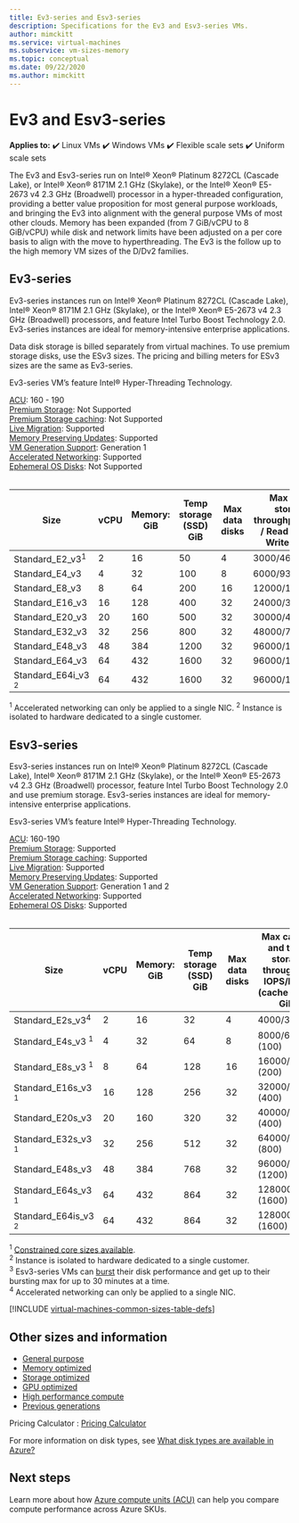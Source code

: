 ```yaml
---
title: Ev3-series and Esv3-series 
description: Specifications for the Ev3 and Esv3-series VMs.
author: mimckitt
ms.service: virtual-machines
ms.subservice: vm-sizes-memory
ms.topic: conceptual
ms.date: 09/22/2020
ms.author: mimckitt
---
```


# Ev3 and Esv3-series

**Applies to:** :heavy_check_mark: Linux VMs :heavy_check_mark: Windows VMs :heavy_check_mark: Flexible scale sets :heavy_check_mark: Uniform scale sets

The Ev3 and Esv3-series run on Intel® Xeon® Platinum 8272CL (Cascade Lake), or Intel® Xeon® 8171M 2.1 GHz (Skylake), or the Intel® Xeon® E5-2673 v4 2.3 GHz (Broadwell) processor in a hyper-threaded configuration, providing a better value proposition for most general purpose workloads, and bringing the Ev3 into alignment with the general purpose VMs of most other clouds.  Memory has been expanded (from 7 GiB/vCPU to 8 GiB/vCPU) while disk and network limits have been adjusted on a per core basis to align with the move to hyperthreading. The Ev3 is the follow up to the high memory VM sizes of the D/Dv2 families.

## Ev3-series

Ev3-series instances run on Intel® Xeon® Platinum 8272CL (Cascade Lake), Intel® Xeon® 8171M 2.1 GHz (Skylake), or the Intel® Xeon® E5-2673 v4 2.3 GHz (Broadwell) processors, and feature Intel Turbo Boost Technology 2.0. Ev3-series instances are ideal for memory-intensive enterprise applications.

Data disk storage is billed separately from virtual machines. To use premium storage disks, use the ESv3 sizes. The pricing and billing meters for ESv3 sizes are the same as Ev3-series.

Ev3-series VM’s feature Intel® Hyper-Threading Technology.

[ACU](acu.md): 160 - 190<br>
[Premium Storage](premium-storage-performance.md): Not Supported<br>
[Premium Storage caching](premium-storage-performance.md): Not Supported<br>
[Live Migration](maintenance-and-updates.md): Supported<br>
[Memory Preserving Updates](maintenance-and-updates.md): Supported<br>
[VM Generation Support](generation-2.md): Generation 1<br>
[Accelerated Networking](../virtual-network/create-vm-accelerated-networking-cli.md): Supported<br>
[Ephemeral OS Disks](ephemeral-os-disks.md): Not Supported <br>
<br>

| Size | vCPU | Memory: GiB | Temp storage (SSD) GiB | Max data disks | Max temp storage throughput: IOPS / Read MBps / Write MBps | Max NICs / Network bandwidth |
|---|---|---|---|---|---|---|
| Standard_E2_v3<sup>1</sup>  | 2  | 16  | 50   | 4  | 3000/46/23     | 2/1000  |
| Standard_E4_v3  | 4  | 32  | 100  | 8  | 6000/93/46     | 2/2000  |
| Standard_E8_v3  | 8  | 64  | 200  | 16 | 12000/187/93   | 4/4000  |
| Standard_E16_v3 | 16 | 128 | 400  | 32 | 24000/375/187  | 8/8000  |
| Standard_E20_v3 | 20 | 160 | 500  | 32 | 30000/469/234  | 8/10000 |
| Standard_E32_v3 | 32 | 256 | 800  | 32 | 48000/750/375  | 8/16000 |
| Standard_E48_v3 | 48 | 384 | 1200 | 32 | 96000/1000/500 | 8/24000 |
| Standard_E64_v3 | 64 | 432 | 1600 | 32 | 96000/1000/500 | 8/30000 |
| Standard_E64i_v3 <sup>2</sup> | 64 | 432 | 1600 | 32 | 96000/1000/500 | 8/30000 |

<sup>1</sup> Accelerated networking can only be applied to a single NIC. 
<sup>2</sup> Instance is isolated to hardware dedicated to a single customer.

## Esv3-series

Esv3-series instances run on Intel® Xeon® Platinum 8272CL (Cascade Lake), Intel® Xeon® 8171M 2.1 GHz (Skylake), or the Intel® Xeon® E5-2673 v4 2.3 GHz (Broadwell) processor, feature Intel Turbo Boost Technology 2.0 and use premium storage. Esv3-series instances are ideal for memory-intensive enterprise applications.

Esv3-series VM’s feature Intel® Hyper-Threading Technology.

[ACU](acu.md): 160-190<br>
[Premium Storage](premium-storage-performance.md): Supported<br>
[Premium Storage caching](premium-storage-performance.md): Supported<br>
[Live Migration](maintenance-and-updates.md): Supported<br>
[Memory Preserving Updates](maintenance-and-updates.md): Supported<br>
[VM Generation Support](generation-2.md): Generation 1 and 2<br>
[Accelerated Networking](../virtual-network/create-vm-accelerated-networking-cli.md): Supported<br>
[Ephemeral OS Disks](ephemeral-os-disks.md): Supported <br>
<br>

| Size | vCPU | Memory: GiB | Temp storage (SSD) GiB | Max data disks | Max cached and temp storage throughput: IOPS/MBps (cache size in GiB) | Burst cached and temp storage throughput: IOPS/MBps<sup>3</sup> | Max uncached disk throughput: IOPS/MBps |  Burst uncached disk throughput: IOPS/MBps<sup>3</sup>| Max NICs/ Max network bandwidth (Mbps) |
|---|---|---|---|---|---|---|---|---|---|
| Standard_E2s_v3<sup>4</sup>                | 2  | 16  | 32  | 4  | 4000/32 (50)       | 4000/100    | 3200/48    | 4000/100 | 2/1000 |
| Standard_E4s_v3 <sup>1</sup>   | 4  | 32  | 64  | 8  | 8000/64 (100)      | 8000/200    | 6400/96    | 8000/200 | 2/2000 |
| Standard_E8s_v3 <sup>1</sup>   | 8  | 64  | 128 | 16 | 16000/128 (200)    | 16000/400   | 12800/192  | 16000/400 | 4/4000 |
| Standard_E16s_v3 <sup>1</sup>  | 16 | 128 | 256 | 32 | 32000/256 (400)    | 32000/800   | 25600/384  | 32000/800 | 8/8000 |
| Standard_E20s_v3               | 20 | 160 | 320 | 32 | 40000/320 (400)    | 40000/1000  | 32000/480  | 40000/1000 | 8/10000 |
| Standard_E32s_v3 <sup>1</sup>  | 32 | 256 | 512 | 32 | 64000/512 (800)    | 64000/1600  | 51200/768  | 64000/1600 | 8/16000 |
| Standard_E48s_v3               | 48 | 384 | 768 | 32 | 96000/768 (1200)   | 96000/2000  | 76800/1152 | 80000/2000 | 8/24000 |
| Standard_E64s_v3 <sup>1</sup>  | 64 | 432 | 864 | 32 | 128000/1024 (1600) | 128000/2000 | 80000/1200 | 80000/2000 | 8/30000 |
| Standard_E64is_v3 <sup>2</sup> | 64 | 432 | 864 | 32 | 128000/1024 (1600) | 128000/2000 | 80000/1200 | 80000/2000 | 8/30000 |

<sup>1</sup> [Constrained core sizes available](./constrained-vcpu.md).<br>
<sup>2</sup> Instance is isolated to hardware dedicated to a single customer.<br>
<sup>3</sup> Esv3-series VMs can [burst](./disk-bursting.md) their disk performance and get up to their bursting max for up to 30 minutes at a time.<br>
<sup>4</sup> Accelerated networking can only be applied to a single NIC. 


[!INCLUDE [virtual-machines-common-sizes-table-defs](../../includes/virtual-machines-common-sizes-table-defs.md)]

## Other sizes and information

- [General purpose](sizes-general.md)
- [Memory optimized](sizes-memory.md)
- [Storage optimized](sizes-storage.md)
- [GPU optimized](sizes-gpu.md)
- [High performance compute](sizes-hpc.md)
- [Previous generations](sizes-previous-gen.md)

Pricing Calculator : [Pricing Calculator](https://azure.microsoft.com/pricing/calculator/)

For more information on disk types, see [What disk types are available in Azure?](disks-types.md)

## Next steps

Learn more about how [Azure compute units (ACU)](acu.md) can help you compare compute performance across Azure SKUs.
